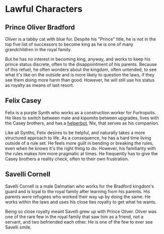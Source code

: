 # Lawful Characters

## Prince Oliver Bradford

Oliver is a tabby cat with blue fur. Despite his "Prince" title, he is not in the top five list of successors to become king as he is one of many grandchildren in the royal family. 

But he has no interest in becoming king, anyway, and works to keep his prince status discrete, often to the disappointment of his parents. Because of this refuel, he often wonders about the kingdom, often untended, to see what it's like on the outside and is more likely to question the laws, if they see them doing more harm than good. However, he will still use his status as royalty as means of last resort.

## Felix Casey

Felix is a purple Synth who works as a construction worker for Furtropolis. He likes to switch between male and kipomito between upgrades, lives with the Casey brothers, and has a [helperbot](https://synthspecies.com/wiki/Helperbots), Nix, that serves as his companion.

Like all Synths, Felix desires to be helpful, and naturally takes a more structured approach to life. As a consequence, he has a hard time living outside of a rule set. He feels more guilt in bending or breaking the rules, even when he knows it's the right thing to do. However, his familiarity with the rules makes him more pragmatic at times. He frequently has to give the Casey brothers a reality check, often to their own frustration.

## Savelli Cornell

Savelli Cornell is a male Dalmatian who works for the Bradford kingdom's guard and is loyal to the royal family after learning from his parents. His parents were refugees who worked their way up by doing the same. He works within the laws and uses his close ties royalty to get what he wants.

Being so close royalty meant Savelli grew up with Prince Oliver. Oliver was one of the rare few in the royal family that saw him as a friend, not a servant, and two befriended each other. He is one of the few to ever see Savelli smile.